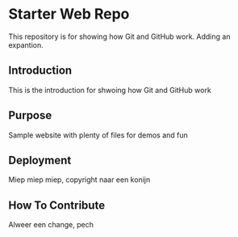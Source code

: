 # Starter Web Repo

This repository is for showing how Git and GitHub work. Adding an expantion.

## Introduction

This is the introduction for shwoing how Git and GitHub work

## Purpose

Sample website with plenty of files for demos and fun

## Deployment

Miep miep miep, copyright naar een konijn

## How To Contribute

Alweer een change, pech